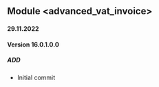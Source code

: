 ## Module <advanced_vat_invoice>

#### 29.11.2022
#### Version 16.0.1.0.0
##### ADD
- Initial commit
